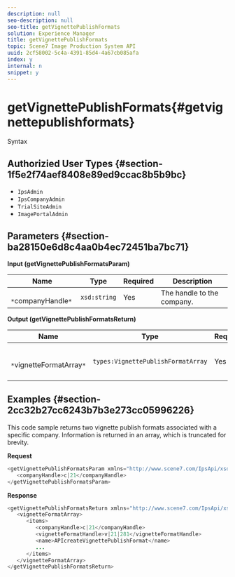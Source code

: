 ```yaml
---
description: null
seo-description: null
seo-title: getVignettePublishFormats
solution: Experience Manager
title: getVignettePublishFormats
topic: Scene7 Image Production System API
uuid: 2cf58002-5c4a-4391-85d4-4a67cb085afa
index: y
internal: n
snippet: y
---
```


# getVignettePublishFormats{#getvignettepublishformats}

 Syntax 

## Authorizied User Types {#section-1f5e2f74aef8408e89ed9ccac8b5b9bc}

* `IpsAdmin` 
* `IpsCompanyAdmin` 
* `TrialSiteAdmin` 
* `ImagePortalAdmin`

## Parameters {#section-ba28150e6d8c4aa0b4ec72451ba7bc71}

**Input (getVignettePublishFormatsParam)** 

|  Name  | Type  | Required  | Description  |
|---|---|---|---|
|  ` *`companyHandle`*`  | `xsd:string`  | Yes  | The handle to the company.  |

**Output (getVignettePublishFormatsReturn)** 

|  Name  | Type  | Required  | Description  |
|---|---|---|---|
|  ` *`vignetteFormatArray`*`  | `types:VignettePublishFormatArray`  | Yes  | Array of vignette publish formats.  |

## Examples {#section-2cc32b27cc6243b7b3e273cc05996226}

This code sample returns two vignette publish formats associated with a specific company. Information is returned in an array, which is truncated for brevity.

**Request** 

```java
<getVignettePublishFormatsParam xmlns="http://www.scene7.com/IpsApi/xsd/2008-01-15">
   <companyHandle>c|21</companyHandle>
</getVignettePublishFormatsParam>
```

**Response** 

```java
<getVignettePublishFormatsReturn xmlns="http://www.scene7.com/IpsApi/xsd/2008-01-15">
   <vignetteFormatArray>
      <items>
         <companyHandle>c|21</companyHandle>
         <vignetteFormatHandle>v|21|281</vignetteFormatHandle>
         <name>APIcreateVignettePublishFormat</name>
         ...
      </items>
   </vignetteFormatArray>
</getVignettePublishFormatsReturn>
```

